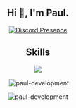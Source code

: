 <div align="center">
<h2>Hi 👋, I'm Paul.</h2>

</div>

<div align="center" width="50">

[![Discord Presence](https://lanyard.cnrad.dev/api/472788113501061141)](https://discord.com/users/472788113501061141)
  
<div align="center" width="50">


<h2 align="center">Skills </h2>
  
<p align="center">
  <a href="https://skillicons.dev">
    <img src="https://skillicons.dev/icons?i=java,vscode,flutter,swiftui" />
  </a>
</p>
  
<p>&nbsp;<img align="center" src="https://github-readme-stats.vercel.app/api?username=paul-development&show_icons=true&locale=en" alt="paul-development" /></p>

<p><img align="center" src="https://github-readme-streak-stats.herokuapp.com/?user=paul-development&" alt="paul-development" /></p>
